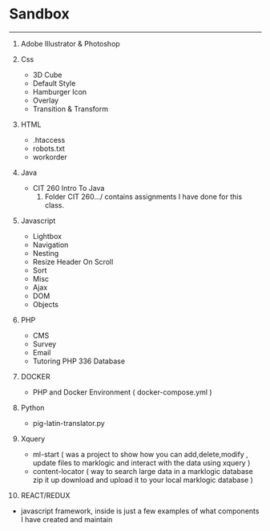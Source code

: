 # Sandbox
---

1. Adobe Illustrator & Photoshop

2. Css
   * 3D Cube
   * Default Style
   * Hamburger Icon
   * Overlay
   * Transition & Transform

3. HTML
   * .htaccess
   * robots.txt
   * workorder

4. Java
   * CIT 260 Intro To Java
     1. Folder CIT 260.../ contains assignments I have done for this class.

5. Javascript
   * Lightbox
   * Navigation
   * Nesting
   * Resize Header On Scroll
   * Sort
   * Misc
   * Ajax
   * DOM
   * Objects

6. PHP
   * CMS
   * Survey
   * Email
   * Tutoring PHP 336 Database

7. DOCKER
   * PHP and Docker Environment ( docker-compose.yml )

8. Python
   * pig-latin-translator.py

9. Xquery
   * ml-start ( was a project to show how you can add,delete,modify , update files to marklogic and interact with the data using xquery )
   * content-locator ( way to search large data in a marklogic database zip it up download and upload it to your local marklogic database )

10. REACT/REDUX
   * javascript framework, inside is just a few examples of what components I have created and maintain
